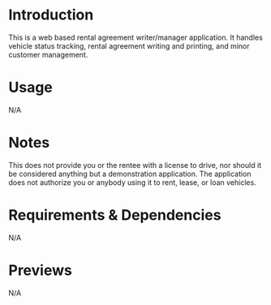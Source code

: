 # Introduction
This is a web based rental agreement writer/manager application. It handles vehicle status tracking, rental agreement writing and printing, and minor customer management. 

# Usage
N/A

# Notes
This does not provide you or the rentee with a license to drive, nor should it be considered anything but a demonstration application. The application does not authorize you or anybody using it to rent, lease, or loan vehicles. 

# Requirements & Dependencies
N/A

# Previews
N/A
